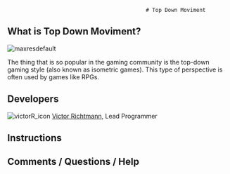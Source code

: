                                                 # Top Down Moviment

## What is Top Down Moviment?
![maxresdefault](https://user-images.githubusercontent.com/6660530/69828150-6b1fda80-11f9-11ea-8f9b-8cdae604c0a0.jpg)

The thing that is so popular in the gaming community is the top-down gaming style (also known as isometric games). This type of perspective is often used by games like RPGs.

## Developers

![victorR_icon](https://user-images.githubusercontent.com/6660530/68390237-9a37b480-0143-11ea-93a8-8b19e0fd4bed.jpg) 
[Victor Richtmann](https://twitter.com/VRichtmann), Lead Programmer

## Instructions

## Comments / Questions / Help
